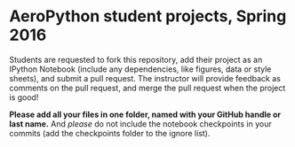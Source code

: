 # AeroPython student projects, Spring 2016

Students are requested to fork this repository, add their project as an IPython Notebook 
(include any dependencies, like figures, data or style sheets), and submit a pull request.
The instructor will provide feedback as comments on the pull request, and merge the pull request
when the project is good!


**Please add all your files in one folder, named with your GitHub handle or last name.** And *please* do not include the notebook checkpoints in your commits (add the checkpoints folder to the ignore list). 
